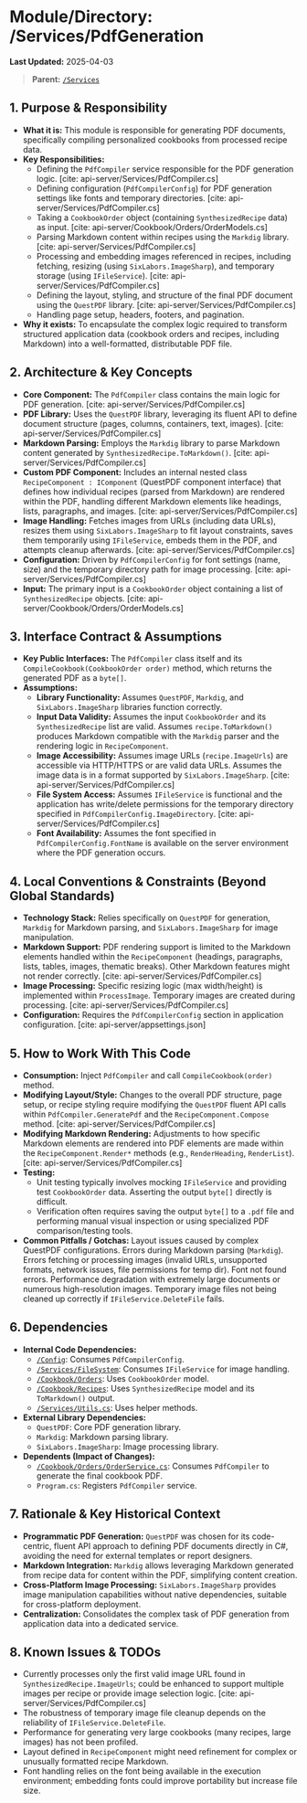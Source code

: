 # Module/Directory: /Services/PdfGeneration

**Last Updated:** 2025-04-03

> **Parent:** [`/Services`](../README.md)

## 1. Purpose & Responsibility

* **What it is:** This module is responsible for generating PDF documents, specifically compiling personalized cookbooks from processed recipe data.
* **Key Responsibilities:**
    * Defining the `PdfCompiler` service responsible for the PDF generation logic. [cite: api-server/Services/PdfCompiler.cs]
    * Defining configuration (`PdfCompilerConfig`) for PDF generation settings like fonts and temporary directories. [cite: api-server/Services/PdfCompiler.cs]
    * Taking a `CookbookOrder` object (containing `SynthesizedRecipe` data) as input. [cite: api-server/Cookbook/Orders/OrderModels.cs]
    * Parsing Markdown content within recipes using the `Markdig` library. [cite: api-server/Services/PdfCompiler.cs]
    * Processing and embedding images referenced in recipes, including fetching, resizing (using `SixLabors.ImageSharp`), and temporary storage (using `IFileService`). [cite: api-server/Services/PdfCompiler.cs]
    * Defining the layout, styling, and structure of the final PDF document using the `QuestPDF` library. [cite: api-server/Services/PdfCompiler.cs]
    * Handling page setup, headers, footers, and pagination.
* **Why it exists:** To encapsulate the complex logic required to transform structured application data (cookbook orders and recipes, including Markdown) into a well-formatted, distributable PDF file.

## 2. Architecture & Key Concepts

* **Core Component:** The `PdfCompiler` class contains the main logic for PDF generation. [cite: api-server/Services/PdfCompiler.cs]
* **PDF Library:** Uses the `QuestPDF` library, leveraging its fluent API to define document structure (pages, columns, containers, text, images). [cite: api-server/Services/PdfCompiler.cs]
* **Markdown Parsing:** Employs the `Markdig` library to parse Markdown content generated by `SynthesizedRecipe.ToMarkdown()`. [cite: api-server/Services/PdfCompiler.cs]
* **Custom PDF Component:** Includes an internal nested class `RecipeComponent : IComponent` (QuestPDF component interface) that defines how individual recipes (parsed from Markdown) are rendered within the PDF, handling different Markdown elements like headings, lists, paragraphs, and images. [cite: api-server/Services/PdfCompiler.cs]
* **Image Handling:** Fetches images from URLs (including data URLs), resizes them using `SixLabors.ImageSharp` to fit layout constraints, saves them temporarily using `IFileService`, embeds them in the PDF, and attempts cleanup afterwards. [cite: api-server/Services/PdfCompiler.cs]
* **Configuration:** Driven by `PdfCompilerConfig` for font settings (name, size) and the temporary directory path for image processing. [cite: api-server/Services/PdfCompiler.cs]
* **Input:** The primary input is a `CookbookOrder` object containing a list of `SynthesizedRecipe` objects. [cite: api-server/Cookbook/Orders/OrderModels.cs]

## 3. Interface Contract & Assumptions

* **Key Public Interfaces:** The `PdfCompiler` class itself and its `CompileCookbook(CookbookOrder order)` method, which returns the generated PDF as a `byte[]`.
* **Assumptions:**
    * **Library Functionality:** Assumes `QuestPDF`, `Markdig`, and `SixLabors.ImageSharp` libraries function correctly.
    * **Input Data Validity:** Assumes the input `CookbookOrder` and its `SynthesizedRecipe` list are valid. Assumes `recipe.ToMarkdown()` produces Markdown compatible with the `Markdig` parser and the rendering logic in `RecipeComponent`.
    * **Image Accessibility:** Assumes image URLs (`recipe.ImageUrls`) are accessible via HTTP/HTTPS or are valid data URLs. Assumes the image data is in a format supported by `SixLabors.ImageSharp`. [cite: api-server/Services/PdfCompiler.cs]
    * **File System Access:** Assumes `IFileService` is functional and the application has write/delete permissions for the temporary directory specified in `PdfCompilerConfig.ImageDirectory`. [cite: api-server/Services/PdfCompiler.cs]
    * **Font Availability:** Assumes the font specified in `PdfCompilerConfig.FontName` is available on the server environment where the PDF generation occurs.

## 4. Local Conventions & Constraints (Beyond Global Standards)

* **Technology Stack:** Relies specifically on `QuestPDF` for generation, `Markdig` for Markdown parsing, and `SixLabors.ImageSharp` for image manipulation.
* **Markdown Support:** PDF rendering support is limited to the Markdown elements handled within the `RecipeComponent` (headings, paragraphs, lists, tables, images, thematic breaks). Other Markdown features might not render correctly. [cite: api-server/Services/PdfCompiler.cs]
* **Image Processing:** Specific resizing logic (max width/height) is implemented within `ProcessImage`. Temporary images are created during processing. [cite: api-server/Services/PdfCompiler.cs]
* **Configuration:** Requires the `PdfCompilerConfig` section in application configuration. [cite: api-server/appsettings.json]

## 5. How to Work With This Code

* **Consumption:** Inject `PdfCompiler` and call `CompileCookbook(order)` method.
* **Modifying Layout/Style:** Changes to the overall PDF structure, page setup, or recipe styling require modifying the `QuestPDF` fluent API calls within `PdfCompiler.GeneratePdf` and the `RecipeComponent.Compose` method. [cite: api-server/Services/PdfCompiler.cs]
* **Modifying Markdown Rendering:** Adjustments to how specific Markdown elements are rendered into PDF elements are made within the `RecipeComponent.Render*` methods (e.g., `RenderHeading`, `RenderList`). [cite: api-server/Services/PdfCompiler.cs]
* **Testing:**
    * Unit testing typically involves mocking `IFileService` and providing test `CookbookOrder` data. Asserting the output `byte[]` directly is difficult.
    * Verification often requires saving the output `byte[]` to a `.pdf` file and performing manual visual inspection or using specialized PDF comparison/testing tools.
* **Common Pitfalls / Gotchas:** Layout issues caused by complex QuestPDF configurations. Errors during Markdown parsing (`Markdig`). Errors fetching or processing images (invalid URLs, unsupported formats, network issues, file permissions for temp dir). Font not found errors. Performance degradation with extremely large documents or numerous high-resolution images. Temporary image files not being cleaned up correctly if `IFileService.DeleteFile` fails.

## 6. Dependencies

* **Internal Code Dependencies:**
    * [`/Config`](../../Config/README.md): Consumes `PdfCompilerConfig`.
    * [`/Services/FileSystem`](../FileSystem/README.md): Consumes `IFileService` for image handling.
    * [`/Cookbook/Orders`](../../Cookbook/Orders/README.md): Uses `CookbookOrder` model.
    * [`/Cookbook/Recipes`](../../Cookbook/Recipes/README.md): Uses `SynthesizedRecipe` model and its `ToMarkdown()` output.
    * [`/Services/Utils.cs`](../Utils.cs): Uses helper methods.
* **External Library Dependencies:**
    * `QuestPDF`: Core PDF generation library.
    * `Markdig`: Markdown parsing library.
    * `SixLabors.ImageSharp`: Image processing library.
* **Dependents (Impact of Changes):**
    * [`/Cookbook/Orders/OrderService.cs`](../../Cookbook/Orders/OrderService.cs): Consumes `PdfCompiler` to generate the final cookbook PDF.
    * `Program.cs`: Registers `PdfCompiler` service.

## 7. Rationale & Key Historical Context

* **Programmatic PDF Generation:** `QuestPDF` was chosen for its code-centric, fluent API approach to defining PDF documents directly in C#, avoiding the need for external templates or report designers.
* **Markdown Integration:** `Markdig` allows leveraging Markdown generated from recipe data for content within the PDF, simplifying content creation.
* **Cross-Platform Image Processing:** `SixLabors.ImageSharp` provides image manipulation capabilities without native dependencies, suitable for cross-platform deployment.
* **Centralization:** Consolidates the complex task of PDF generation from application data into a dedicated service.

## 8. Known Issues & TODOs

* Currently processes only the first valid image URL found in `SynthesizedRecipe.ImageUrls`; could be enhanced to support multiple images per recipe or provide image selection logic. [cite: api-server/Services/PdfCompiler.cs]
* The robustness of temporary image file cleanup depends on the reliability of `IFileService.DeleteFile`.
* Performance for generating very large cookbooks (many recipes, large images) has not been profiled.
* Layout defined in `RecipeComponent` might need refinement for complex or unusually formatted recipe Markdown.
* Font handling relies on the font being available in the execution environment; embedding fonts could improve portability but increase file size.